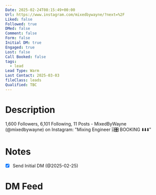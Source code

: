 ```yaml
---
Date: 2025-02-24T08:15:49+00:00
Url: https://www.instagram.com/mixedbywayne/?next=%2F
Liked: false
Followed: true
DMed: false
Comment: false
Form: false
Initial DM: true
Engaged: true
Lost: false
Call Booked: false
tags:
  - lead
Lead Type: Warm
Last Contact: 2025-03-03
fileClass: leads
Qualified: TBC
---
```

# Description
1,600 Followers, 6,101 Following, 11 Posts - MixedByWayne (@mixedbywayne) on Instagram: "Mixing Engineer 🎚️🎛️
BOOKING ⬇️⬇️⬇️"
# Notes
- [x] Send Initial DM (@2025-02-25)
# DM Feed